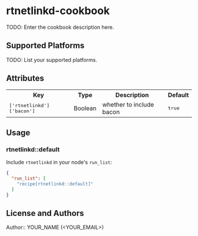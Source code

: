 # rtnetlinkd-cookbook

TODO: Enter the cookbook description here.

## Supported Platforms

TODO: List your supported platforms.

## Attributes

<table>
  <tr>
    <th>Key</th>
    <th>Type</th>
    <th>Description</th>
    <th>Default</th>
  </tr>
  <tr>
    <td><tt>['rtnetlinkd']['bacon']</tt></td>
    <td>Boolean</td>
    <td>whether to include bacon</td>
    <td><tt>true</tt></td>
  </tr>
</table>

## Usage

### rtnetlinkd::default

Include `rtnetlinkd` in your node's `run_list`:

```json
{
  "run_list": [
    "recipe[rtnetlinkd::default]"
  ]
}
```

## License and Authors

Author:: YOUR_NAME (<YOUR_EMAIL>)

